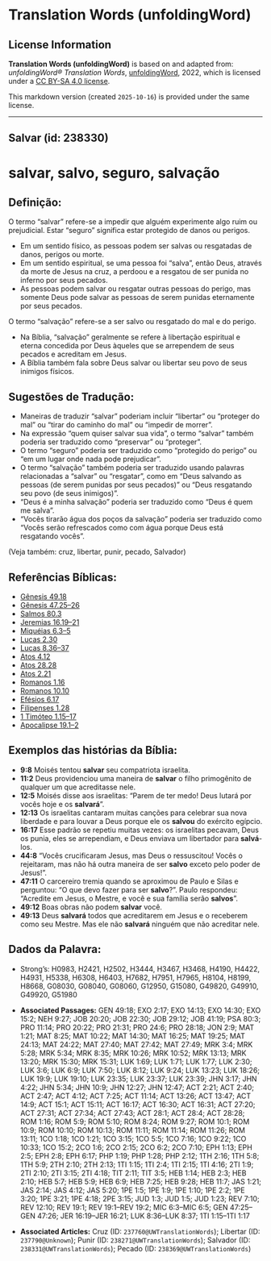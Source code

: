 # Translation Words (unfoldingWord)

## License Information

**Translation Words (unfoldingWord)** is based on and adapted from: _unfoldingWord® Translation Words_, [unfoldingWord](https://unfoldingword.org/utw), 2022, which is licensed under a [CC BY-SA 4.0 license](https://creativecommons.org/licenses/by-sa/4.0/legalcode.en).

This markdown version (created `2025-10-16`) is provided under the same license.



--------------------------------

## Salvar (id: 238330)

salvar, salvo, seguro, salvação
===============================

Definição:
----------

O termo “salvar” refere\-se a impedir que alguém experimente algo ruim ou prejudicial. Estar “seguro” significa estar protegido de danos ou perigos.

* Em um sentido físico, as pessoas podem ser salvas ou resgatadas de danos, perigos ou morte.
* Em um sentido espiritual, se uma pessoa foi “salva”, então Deus, através da morte de Jesus na cruz, a perdoou e a resgatou de ser punida no inferno por seus pecados.
* As pessoas podem salvar ou resgatar outras pessoas do perigo, mas somente Deus pode salvar as pessoas de serem punidas eternamente por seus pecados.

O termo “salvação” refere\-se a ser salvo ou resgatado do mal e do perigo.

* Na Bíblia, “salvação” geralmente se refere à libertação espiritual e eterna concedida por Deus àqueles que se arrependem de seus pecados e acreditam em Jesus.
* A Bíblia também fala sobre Deus salvar ou libertar seu povo de seus inimigos físicos.

Sugestões de Tradução:
----------------------

* Maneiras de traduzir “salvar” poderiam incluir “libertar” ou “proteger do mal” ou “tirar do caminho do mal” ou “impedir de morrer”.
* Na expressão “quem quiser salvar sua vida”, o termo “salvar” também poderia ser traduzido como “preservar” ou “proteger”.
* O termo “seguro” poderia ser traduzido como “protegido do perigo” ou “em um lugar onde nada pode prejudicar”.
* O termo “salvação” também poderia ser traduzido usando palavras relacionadas a “salvar” ou “resgatar”, como em “Deus salvando as pessoas (de serem punidas por seus pecados)” ou “Deus resgatando seu povo (de seus inimigos)”.
* “Deus é a minha salvação” poderia ser traduzido como “Deus é quem me salva”.
* “Vocês tirarão água dos poços da salvação” poderia ser traduzido como “Vocês serão refrescados como com água porque Deus está resgatando vocês”.

(Veja também: cruz, libertar, punir, pecado, Salvador)

Referências Bíblicas:
---------------------

* [Gênesis 49\.18](https://ref.ly/Gen49:18)
* [Gênesis 47\.25–26](https://ref.ly/Gen47:25-Gen47:26)
* [Salmos 80\.3](https://ref.ly/Ps80:3)
* [Jeremias 16\.19–21](https://ref.ly/Jer16:19-Jer16:21)
* [Miquéias 6\.3–5](https://ref.ly/Mic6:3-Mic6:5)
* [Lucas 2\.30](https://ref.ly/Luke2:30)
* [Lucas 8\.36–37](https://ref.ly/Luke8:36-Luke8:37)
* [Atos 4\.12](https://ref.ly/Acts4:12)
* [Atos 28\.28](https://ref.ly/Acts28:28)
* [Atos 2\.21](https://ref.ly/Acts2:21)
* [Romanos 1\.16](https://ref.ly/Rom1:16)
* [Romanos 10\.10](https://ref.ly/Rom10:10)
* [Efésios 6\.17](https://ref.ly/Eph6:17)
* [Filipenses 1\.28](https://ref.ly/Phil1:28)
* [1 Timóteo 1\.15–17](https://ref.ly/1Tim1:15-1Tim1:17)
* [Apocalipse 19\.1–2](https://ref.ly/Rev19:1-Rev19:2)

Exemplos das histórias da Bíblia:
---------------------------------

* **9:8** Moisés tentou **salvar** seu compatriota israelita.
* **11:2** Deus providenciou uma maneira de **salvar** o filho primogênito de qualquer um que acreditasse nele.
* **12:5** Moisés disse aos israelitas: “Parem de ter medo! Deus lutará por vocês hoje e os **salvará**”.
* **12:13** Os israelitas cantaram muitas canções para celebrar sua nova liberdade e para louvar a Deus porque ele os **salvou** do exército egípcio.
* **16:17** Esse padrão se repetiu muitas vezes: os israelitas pecavam, Deus os punia, eles se arrependiam, e Deus enviava um libertador para **salvá**\-los.
* **44:8** “Vocês crucificaram Jesus, mas Deus o ressuscitou! Vocês o rejeitaram, mas não há outra maneira de ser **salvo** exceto pelo poder de Jesus!”.
* **47:11** O carcereiro tremia quando se aproximou de Paulo e Silas e perguntou: “O que devo fazer para ser **salvo**?”. Paulo respondeu: “Acredite em Jesus, o Mestre, e você e sua família serão **salvos**”.
* **49:12** Boas obras não podem **salvar** você.
* **49:13** Deus **salvará** todos que acreditarem em Jesus e o receberem como seu Mestre. Mas ele não **salvará** ninguém que não acreditar nele.

Dados da Palavra:
-----------------

* Strong’s: H0983, H2421, H2502, H3444, H3467, H3468, H4190, H4422, H4931, H5338, H6308, H6403, H7682, H7951, H7965, H8104, H8199, H8668, G08030, G08040, G08060, G12950, G15080, G49820, G49910, G49920, G51980

* **Associated Passages:** GEN 49:18; EXO 2:17; EXO 14:13; EXO 14:30; EXO 15:2; NEH 9:27; JOB 20:20; JOB 22:30; JOB 29:12; JOB 41:19; PSA 80:3; PRO 11:14; PRO 20:22; PRO 21:31; PRO 24:6; PRO 28:18; JON 2:9; MAT 1:21; MAT 8:25; MAT 10:22; MAT 14:30; MAT 16:25; MAT 19:25; MAT 24:13; MAT 24:22; MAT 27:40; MAT 27:42; MAT 27:49; MRK 3:4; MRK 5:28; MRK 5:34; MRK 8:35; MRK 10:26; MRK 10:52; MRK 13:13; MRK 13:20; MRK 15:30; MRK 15:31; LUK 1:69; LUK 1:71; LUK 1:77; LUK 2:30; LUK 3:6; LUK 6:9; LUK 7:50; LUK 8:12; LUK 9:24; LUK 13:23; LUK 18:26; LUK 19:9; LUK 19:10; LUK 23:35; LUK 23:37; LUK 23:39; JHN 3:17; JHN 4:22; JHN 5:34; JHN 10:9; JHN 12:27; JHN 12:47; ACT 2:21; ACT 2:40; ACT 2:47; ACT 4:12; ACT 7:25; ACT 11:14; ACT 13:26; ACT 13:47; ACT 14:9; ACT 15:1; ACT 15:11; ACT 16:17; ACT 16:30; ACT 16:31; ACT 27:20; ACT 27:31; ACT 27:34; ACT 27:43; ACT 28:1; ACT 28:4; ACT 28:28; ROM 1:16; ROM 5:9; ROM 5:10; ROM 8:24; ROM 9:27; ROM 10:1; ROM 10:9; ROM 10:10; ROM 10:13; ROM 11:11; ROM 11:14; ROM 11:26; ROM 13:11; 1CO 1:18; 1CO 1:21; 1CO 3:15; 1CO 5:5; 1CO 7:16; 1CO 9:22; 1CO 10:33; 1CO 15:2; 2CO 1:6; 2CO 2:15; 2CO 6:2; 2CO 7:10; EPH 1:13; EPH 2:5; EPH 2:8; EPH 6:17; PHP 1:19; PHP 1:28; PHP 2:12; 1TH 2:16; 1TH 5:8; 1TH 5:9; 2TH 2:10; 2TH 2:13; 1TI 1:15; 1TI 2:4; 1TI 2:15; 1TI 4:16; 2TI 1:9; 2TI 2:10; 2TI 3:15; 2TI 4:18; TIT 2:11; TIT 3:5; HEB 1:14; HEB 2:3; HEB 2:10; HEB 5:7; HEB 5:9; HEB 6:9; HEB 7:25; HEB 9:28; HEB 11:7; JAS 1:21; JAS 2:14; JAS 4:12; JAS 5:20; 1PE 1:5; 1PE 1:9; 1PE 1:10; 1PE 2:2; 1PE 3:20; 1PE 3:21; 1PE 4:18; 2PE 3:15; JUD 1:3; JUD 1:5; JUD 1:23; REV 7:10; REV 12:10; REV 19:1; REV 19:1–REV 19:2; MIC 6:3–MIC 6:5; GEN 47:25–GEN 47:26; JER 16:19–JER 16:21; LUK 8:36–LUK 8:37; 1TI 1:15–1TI 1:17
* **Associated Articles:** Cruz (ID: `237760@UWTranslationWords`); Libertar (ID: `237790@Unknown`); Punir (ID: `238271@UWTranslationWords`); Salvador (ID: `238331@UWTranslationWords`); Pecado (ID: `238369@UWTranslationWords`)

